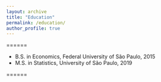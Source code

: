 ```yaml
---
layout: archive
title: "Education"
permalink: /education/
author_profile: true
---
```


======

* B.S. in Economics, Federal University of São Paulo, 2015
* M.S. in Statistics, University of São Paulo, 2019

======
